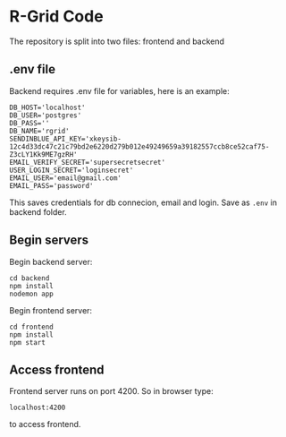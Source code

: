 # R-Grid Code

The repository is split into two files: frontend and backend

## .env file
Backend requires .env file for variables, here is an example:

```
DB_HOST='localhost'
DB_USER='postgres'
DB_PASS=''
DB_NAME='rgrid'
SENDINBLUE_API_KEY='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'
EMAIL_VERIFY_SECRET='supersecretsecret'
USER_LOGIN_SECRET='loginsecret'
EMAIL_USER='email@gmail.com'
EMAIL_PASS='password'
```
This saves credentials for db connecion, email and login. Save as `.env` in backend folder. 

## Begin servers

Begin backend server:
```
cd backend
npm install 
nodemon app
```

Begin frontend server:
```
cd frontend
npm install 
npm start
```
## Access frontend

Frontend server runs on port 4200. So in browser type:

```
localhost:4200
```

to access frontend.